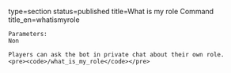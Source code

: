 type=section
status=published
title=What is my role Command
title_en=whatismyrole
~~~~~~
Parameters:
Non

Players can ask the bot in private chat about their own role.
<pre><code>/what_is_my_role</code></pre>